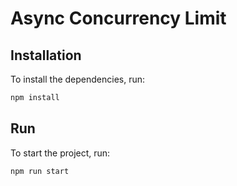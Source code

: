 # Async Concurrency Limit

## Installation

To install the dependencies, run:

```bash
npm install
```

## Run

To start the project, run:

```bash
npm run start
```
